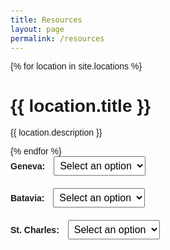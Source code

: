 ```yaml
---
title: Resources
layout: page
permalink: /resources
---
```

<div>
{% for location in site.locations %}
    <h1>{{ location.title }}</h1>
    <p>{{ location.description }}</p>
{% endfor %}
</div>


<style>
body {
  font-family: Arial, sans-serif;
  padding: 20px;
}
.dropdown {
  margin-bottom: 20px;
}
label {
  font-weight: bold;
  margin-right: 10px;
}
select {
  padding: 5px;
  font-size: 16px;
}
</style>

</head>
<body>

<div class="dropdown">
  <label for="geneva">Geneva:</label>
  <select id="geneva">
    <option value="">Select an option</option>
    <option value="park">Park</option>
    <option value="library">Library</option>
    <option value="museum">Museum</option>
  </select>
</div>

<div class="dropdown">
  <label for="batavia">Batavia:</label>
  <select id="batavia">
    <option value="">Select an option</option>
    <option value="riverwalk">Riverwalk</option>
    <option value="museum">Museum</option>
    <option value="highschool">High School</option>
  </select>
</div>

<div class="dropdown">
  <label for="stcharles">St. Charles:</label>
  <select id="stcharles">
    <option value="">Select an option</option>
    <option value="zoo">Zoo</option>
    <option value="theater">Theater</option>
    <option value="library">Library</option>
  </select>
</div>

</body>
</html>

